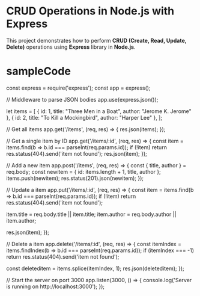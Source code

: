 # CRUD Operations in Node.js with Express
This project demonstrates how to perform **CRUD (Create, Read, Update, Delete)** operations using **Express** library in **Node.js**.

# sampleCode

const express = require('express');
const app = express();

// Middleware to parse JSON bodies
app.use(express.json());

let items = [
  { id: 1, title: "Three Men in a Boat", author: "Jerome K. Jerome" },
  { id: 2, title: "To Kill a Mockingbird", author: "Harper Lee" },
];

// Get all items
app.get('/items', (req, res) => {
  res.json(items);
});

// Get a single item by ID
app.get('/items/:id', (req, res) => {
  const item = items.find(b => b.id === parseInt(req.params.id));
  if (!item) return res.status(404).send('item not found');
  res.json(item);
});

// Add a new item
app.post('/items', (req, res) => {
  const { title, author } = req.body;
  const newitem = {
    id: items.length + 1,
    title,
    author
  };
  items.push(newitem);
  res.status(201).json(newitem);
});

// Update a item
app.put('/items/:id', (req, res) => {
  const item = items.find(b => b.id === parseInt(req.params.id));
  if (!item) return res.status(404).send('item not found');
  
  item.title = req.body.title || item.title;
  item.author = req.body.author || item.author;
  
  res.json(item);
});

// Delete a item
app.delete('/items/:id', (req, res) => {
  const itemIndex = items.findIndex(b => b.id === parseInt(req.params.id));
  if (itemIndex === -1) return res.status(404).send('item not found');
  
  const deleteditem = items.splice(itemIndex, 1);
  res.json(deleteditem);
});


// Start the server on port 3000
app.listen(3000, () => {
  console.log('Server is running on http://localhost:3000');
});

